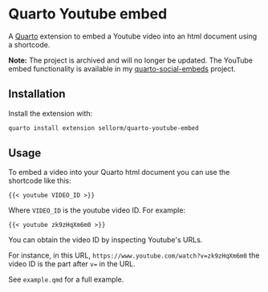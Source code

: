 # Quarto Youtube embed

A [Quarto](https://quarto.org) extension to embed a Youtube video into an html document using a shortcode.

**Note:** The project is archived and will no longer be updated.
The YouTube embed functionality is available in my [quarto-social-embeds](https://github.com/sellorm/quarto-social-embeds) project.


## Installation

Install the extension with:

``` bash
quarto install extension sellorm/quarto-youtube-embed
```

## Usage

To embed a video into your Quarto html document you can use the shortcode like this:

```
{{< youtube VIDEO_ID >}}
```

Where `VIDEO_ID` is the youtube video ID. For example:

```
{{< youtube zk9zHqXm6m0 >}}
```

You can obtain the video ID by inspecting Youtube's URLs.

For instance, in this URL, `https://www.youtube.com/watch?v=zk9zHqXm6m0` the video ID is the part after `v=` in the URL.

See `example.qmd` for a full example.

